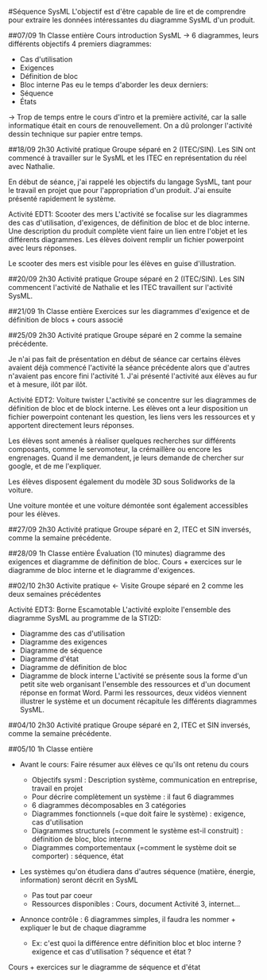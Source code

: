 #Séquence SysML
L'objectif est d'être capable de lire et de comprendre pour extraire les données intéressantes du diagramme SysML d'un produit.

##07/09 1h Classe entière
Cours introduction SysML -> 6 diagrammes, leurs différents objectifs
4 premiers diagrammes:
* Cas d'utilisation
* Exigences
* Définition de bloc
* Bloc interne
Pas eu le temps d'aborder les deux derniers:
* Séquence
* États

-> Trop de temps entre le cours d'intro et la première activité, car la salle informatique était en cours de renouvellement. On a dû prolonger l'activité dessin technique sur papier entre temps.

##18/09 2h30 Activité pratique
Groupe séparé en 2 (ITEC/SIN). Les SIN ont commencé à travailler sur le SysML et les ITEC en représentation du réel avec Nathalie.

En début de séance, j'ai rappelé les objectifs du langage SysML, tant pour le travail en projet que pour l'appropriation d'un produit. J'ai ensuite présenté rapidement le système.

Activité EDT1: Scooter des mers
L'activité se focalise sur les diagrammes des cas d'utilisation, d'exigences, de définition de bloc et de bloc interne.
Une description du produit complète vient faire un lien entre l'objet et les différents diagrammes.
Les élèves doivent remplir un fichier powerpoint avec leurs réponses.

Le scooter des mers est visible pour les élèves en guise d'illustration.

##20/09 2h30 Activité pratique
Groupe séparé en 2 (ITEC/SIN). Les SIN commencent l'activité de Nathalie et les ITEC travaillent sur l'activité SysML.

##21/09 1h Classe entière
Exercices sur les diagrammes d'exigence et de définition de blocs + cours associé

##25/09 2h30 Activité pratique
Groupe séparé en 2 comme la semaine précédente.

Je n'ai pas fait de présentation en début de séance car certains élèves avaient déjà commencé l'activité la séance précédente alors que d'autres n'avaient pas encore fini l'activité 1.
J'ai présenté l'activité aux élèves au fur et à mesure, ilôt par ilôt.

Activité EDT2: Voiture twister
L'activité se concentre sur les diagrammes de définition de bloc et de block interne.
Les élèves ont a leur disposition un fichier powerpoint contenant les question, les liens vers les ressources et y apportent directement leurs réponses.

Les élèves sont amenés à réaliser quelques recherches sur différents composants, comme le servomoteur, la crémaillère ou encore les engrenages.
Quand il me demandent, je leurs demande de chercher sur google, et de me l'expliquer.

Les élèves disposent également du modèle 3D sous Solidworks de la voiture.

Une voiture montée et une voiture démontée sont également accessibles pour les élèves.

##27/09 2h30 Activité pratique
Groupe séparé en 2, ITEC et SIN inversés, comme la semaine précédente.

##28/09 1h Classe entière
Évaluation (10 minutes) diagramme des exigences et diagramme de définition de bloc.
Cours + exercices sur le diagramme de bloc interne et le diagramme d'exigences.

##02/10 2h30 Activite pratique <- Visite
Groupe séparé en 2 comme les deux semaines précédentes

Activité EDT3: Borne Escamotable
L'activité exploite l'ensemble des diagramme SysML au programme de la STI2D:
* Diagramme des cas d'utilisation
* Diagramme des exigences
* Diagramme de séquence
* Diagramme d'état
* Diagramme de définition de bloc
* Diagramme de block interne
L'activité se présente sous la forme d'un petit site web organisant l'ensemble des ressources et d'un document réponse en format Word.
Parmi les ressources, deux vidéos viennent illustrer le système et un document récapitule les différents diagrammes SysML.

##04/10 2h30 Activité pratique
Groupe séparé en 2, ITEC et SIN inversés, comme la semaine précédente.

##05/10 1h Classe entière
* Avant le cours: Faire résumer aux élèves ce qu'ils ont retenu du cours
	* Objectifs sysml : Description système, communication en entreprise, travail en projet
	* Pour décrire complètement un système : il faut 6 diagrammes
	* 6 diagrammes décomposables en 3 catégories
	* Diagrammes fonctionnels (=que doit faire le système) : exigence, cas d'utilisation
	* Diagrammes structurels (=comment le système est-il construit) : définition de bloc, bloc interne
	* Diagrammes comportementaux (=comment le système doit se comporter) : séquence, état

* Les systèmes qu'on étudiera dans d'autres séquence (matière, énergie, information) seront décrit en SysML
	* Pas tout par coeur
	* Ressources disponibles : Cours, document Activité 3, internet...

* Annonce contrôle : 6 diagrammes simples, il faudra les nommer + expliquer le but de chaque diagramme
	* Ex: c'est quoi la différence entre définition bloc et bloc interne ? exigence et cas d'utilisation ? séquence et état ?

Cours + exercices sur le diagramme de séquence et d'état

